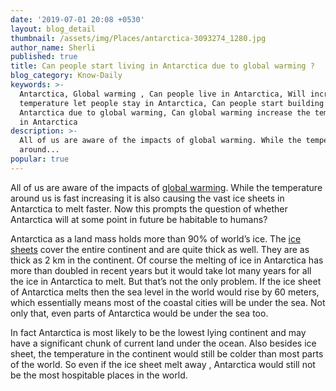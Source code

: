 ```yaml
---
date: '2019-07-01 20:08 +0530'
layout: blog_detail
thumbnail: /assets/img/Places/antarctica-3093274_1280.jpg
author_name: Sherli
published: true
title: Can people start living in Antarctica due to global warming ?
blog_category: Know-Daily
keywords: >-
  Antarctica, Global warming , Can people live in Antarctica, Will increasing
  temperature let people stay in Antarctica, Can people start building houses in
  Antarctica due to global warming, Can global warming increase the temperature
  in Antarctica
description: >-
  All of us are aware of the impacts of global warming. While the temperature
  around...
popular: true
---
```


All of us are aware of the impacts of [global warming](https://en.wikipedia.org/wiki/Global_warming). While the temperature around us is fast increasing it is also causing the vast ice sheets in Antarctica to melt faster. Now this prompts the question of whether Antarctica will at some point in future be habitable to humans?

Antarctica as a land mass holds more than 90% of world’s ice. The [ice sheets](https://en.wikipedia.org/wiki/Antarctic_ice_sheet) cover the entire continent and are quite thick as well. They are as thick as 2 km in the continent. Of course the melting of ice in Antarctica has more than doubled in recent years but it would take lot many years for all the ice in Antarctica to melt. But that’s not the only problem. If the ice sheet of Antarctica melts then the sea level in the world would rise by 60 meters, which essentially means most of the coastal cities will be under the sea. Not only that, even parts of Antarctica would be under the sea too. 

In fact Antarctica is most likely to be the lowest lying continent and may have a significant chunk of current land under the ocean. Also besides ice sheet, the temperature in the continent would still be colder than most parts of the world. So even if the ice sheet melt away , Antarctica  would still not be the most hospitable places in the world.
